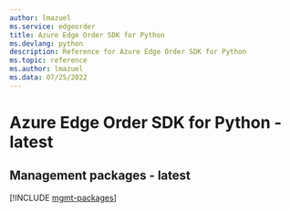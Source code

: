 ```yaml
---
author: lmazuel
ms.service: edgeorder
title: Azure Edge Order SDK for Python
ms.devlang: python
description: Reference for Azure Edge Order SDK for Python
ms.topic: reference
ms.author: lmazuel
ms.data: 07/25/2022
---
```

# Azure Edge Order SDK for Python - latest

## Management packages - latest
[!INCLUDE [mgmt-packages](edge-order-mgmt-index.md)]